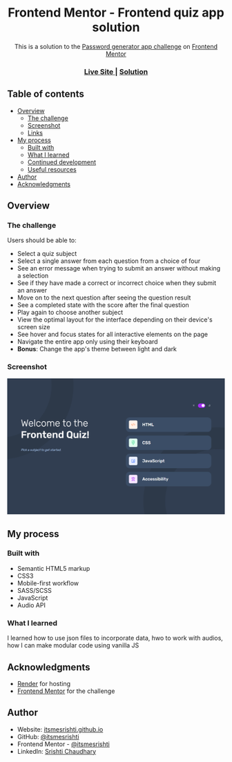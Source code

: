 <h1 align="center">Frontend Mentor - Frontend quiz app solution</h1>

<div align="center">This is a solution to the <a href="https://www.frontendmentor.io/challenges/frontend-quiz-app-BE7xkzXQnU">Password generator app challenge</a> on <a href="https://www.frontendmentor.io">Frontend Mentor</a></div>

<div align="center">
  <h3>
    <a href="https://srishti-quiz-app.onrender.com/">
      Live Site
    </a>
    <span> | </span>
    <a href="https://github.com/itsmesrishti/fem-js-fundamentals/tree/main/frontend-quiz-app">
      Solution
    </a>
  </h3>
</div>

## Table of contents

- [Overview](#overview)
  - [The challenge](#the-challenge)
  - [Screenshot](#screenshot)
  - [Links](#links)
- [My process](#my-process)
  - [Built with](#built-with)
  - [What I learned](#what-i-learned)
  - [Continued development](#continued-development)
  - [Useful resources](#useful-resources)
- [Author](#author)
- [Acknowledgments](#acknowledgments)


## Overview

### The challenge

Users should be able to:

- Select a quiz subject
- Select a single answer from each question from a choice of four
- See an error message when trying to submit an answer without making a selection
- See if they have made a correct or incorrect choice when they submit an answer
- Move on to the next question after seeing the question result
- See a completed state with the score after the final question
- Play again to choose another subject
- View the optimal layout for the interface depending on their device's screen size
- See hover and focus states for all interactive elements on the page
- Navigate the entire app only using their keyboard
- **Bonus**: Change the app's theme between light and dark

### Screenshot

![](./screenshot.png)

## My process

### Built with

- Semantic HTML5 markup
- CSS3
- Mobile-first workflow
- SASS/SCSS
- JavaScript
- Audio API

### What I learned

I learned how to use json files to incorporate data, hwo to work with audios, how I can make modular code using vanilla JS

## Acknowledgments

- [Render](https://render.com/) for hosting
- [Frontend Mentor](https://www.frontendmentor.io/) for the challenge

## Author

- Website: [itsmesrishti.github.io](https://{itsmesrishti.github.io/})
- GitHub: [@itsmesrishti](https://{github.com/itsmesrishti})
- Frontend Mentor - [@itsmesrishti](https://www.frontendmentor.io/profile/itsmesrishti)
- LinkedIn: [Srishti Chaudhary](https://{https://www.linkedin.com/in/srishtichaudhary/})
